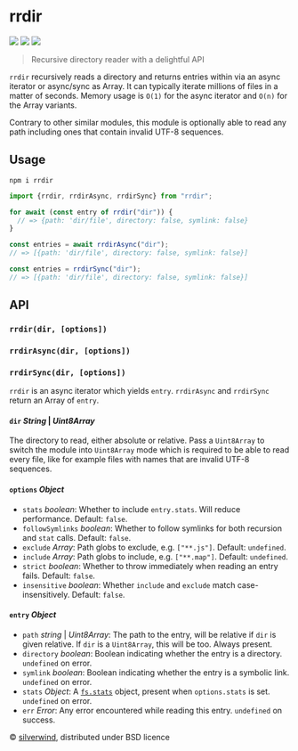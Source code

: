 # rrdir
[![](https://img.shields.io/npm/v/rrdir.svg?style=flat)](https://www.npmjs.org/package/rrdir) [![](https://img.shields.io/npm/dm/rrdir.svg)](https://www.npmjs.org/package/rrdir) [![](https://packagephobia.com/badge?p=rrdir)](https://packagephobia.com/result?p=rrdir)

> Recursive directory reader with a delightful API

`rrdir` recursively reads a directory and returns entries within via an async iterator or async/sync as Array. It can typically iterate millions of files in a matter of seconds. Memory usage is `O(1)` for the async iterator and `O(n)` for the Array variants.

Contrary to other similar modules, this module is optionally able to read any path including ones that contain invalid UTF-8 sequences.

## Usage
```console
npm i rrdir
```
```js
import {rrdir, rrdirAsync, rrdirSync} from "rrdir";

for await (const entry of rrdir("dir")) {
  // => {path: 'dir/file', directory: false, symlink: false}
}

const entries = await rrdirAsync("dir");
// => [{path: 'dir/file', directory: false, symlink: false}]

const entries = rrdirSync("dir");
// => [{path: 'dir/file', directory: false, symlink: false}]

```

## API
### `rrdir(dir, [options])`
### `rrdirAsync(dir, [options])`
### `rrdirSync(dir, [options])`

`rrdir` is an async iterator which yields `entry`. `rrdirAsync` and `rrdirSync` return an Array of `entry`.

#### `dir` *String* | *Uint8Array*

The directory to read, either absolute or relative. Pass a `Uint8Array` to switch the module into `Uint8Array` mode which is required to be able to read every file, like for example files with names that are invalid UTF-8 sequences.

#### `options` *Object*

- `stats` *boolean*: Whether to include `entry.stats`. Will reduce performance. Default: `false`.
- `followSymlinks` *boolean*: Whether to follow symlinks for both recursion and `stat` calls. Default: `false`.
- `exclude` *Array*: Path globs to exclude, e.g. `["**.js"]`. Default: `undefined`.
- `include` *Array*: Path globs to include, e.g. `["**.map"]`. Default: `undefined`.
- `strict` *boolean*: Whether to throw immediately when reading an entry fails. Default: `false`.
- `insensitive` *boolean*: Whether `include` and `exclude` match case-insensitively. Default: `false`.

#### `entry` *Object*

- `path` *string* | *Uint8Array*: The path to the entry, will be relative if `dir` is given relative. If `dir` is a `Uint8Array`, this will be too. Always present.
- `directory` *boolean*: Boolean indicating whether the entry is a directory. `undefined` on error.
- `symlink` *boolean*: Boolean indicating whether the entry is a symbolic link. `undefined` on error.
- `stats` *Object*: A [`fs.stats`](https://nodejs.org/api/fs.html#fs_class_fs_stats) object, present when `options.stats` is set. `undefined` on error.
- `err` *Error*: Any error encountered while reading this entry. `undefined` on success.

© [silverwind](https://github.com/silverwind), distributed under BSD licence
